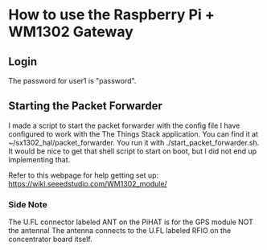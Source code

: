 # How to use the Raspberry Pi + WM1302 Gateway


## Login
The password for user1 is "password".


## Starting the Packet Forwarder
I made a script to start the packet forwarder with the config file I have configured to work with the The Things Stack application. You can find it at ~/sx1302_hal/packet_forwarder. You run it with ./start_packet_forwarder.sh. It would be nice to get that shell script to start on boot, but I did not end up implementing that.

Refer to this webpage for help getting set up: https://wiki.seeedstudio.com/WM1302_module/

### Side Note
The U.FL connector labeled ANT on the PiHAT is for the GPS module NOT the antenna! The antenna connects to the U.FL labeled RFIO on the concentrator board itself.